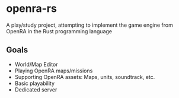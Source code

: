 # openra-rs
A play/study project, attempting to implement the game engine from OpenRA in the Rust programming language

## Goals

- World/Map Editor
- Playing OpenRA maps/missions
- Supporting OpenRA assets: Maps, units, soundtrack, etc.
- Basic playability
- Dedicated server
